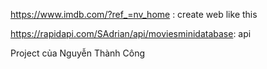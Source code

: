 https://www.imdb.com/?ref_=nv_home : create web like this

https://rapidapi.com/SAdrian/api/moviesminidatabase: api

Project của Nguyễn Thành Công